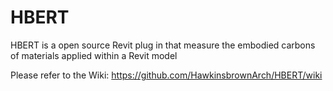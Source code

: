 # HBERT
HBERT is a open source Revit plug in that measure the embodied carbons of materials applied within a Revit model


Please refer to the Wiki: https://github.com/HawkinsbrownArch/HBERT/wiki
